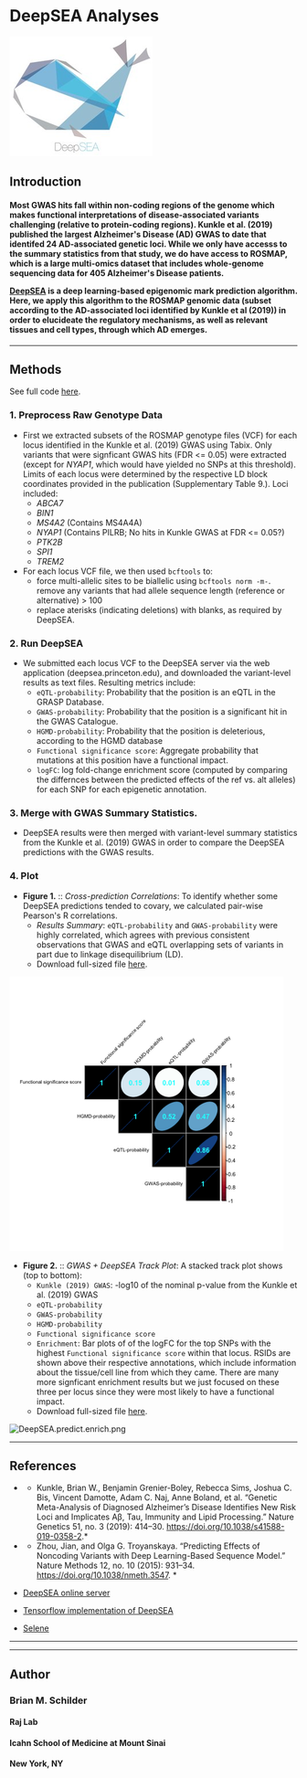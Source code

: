 # DeepSEA Analyses

![deepsea_logo.jpg](./deepsea_logo.jpg)

## Introduction  

<h4> 
Most GWAS hits fall within non-coding regions of the genome which makes functional interpretations of disease-associated variants challenging (relative to protein-coding regions). Kunkle et al. (2019) published the largest Alzheimer's Disease (AD) GWAS to date that identifed 24 AD-associated genetic loci. While we only have accesss to the summary statistics from that study, we do have access to ROSMAP, which is a large multi-omics dataset that includes whole-genome sequencing data for 405 Alzheimer's Disease patients.  

<br>  

[DeepSEA](deepsea.princeton.edu) is a deep learning-based epigenomic mark prediction algorithm. Here, we apply this algorithm to the ROSMAP genomic data (subset according to the AD-associated loci identified by Kunkle et al (2019)) in order to elucideate the regulatory mechanisms, as well as relevant tissues and cell types, through which AD emerges.
</h4>

<hr>

## Methods

See full code [here](./DeepSEA.R).  

### 1. Preprocess Raw Genotype Data

- First we extracted subsets of the ROSMAP genotype files (VCF) for each locus identified in the Kunkle et al. (2019) GWAS using Tabix. Only variants that were signficant GWAS hits (FDR <= 0.05) were extracted (except for *NYAP1*, which would have yielded no SNPs at this threshold). Limits of each locus were determined by the respective LD block coordinates provided in the publication (Supplementary Table 9.). Loci included:
	+ *ABCA7*  
	+ *BIN1*  
	+ *MS4A2* (Contains MS4A4A)
	+ *NYAP1* (Contains PILRB; No hits in Kunkle GWAS at FDR <= 0.05?) 
	+ *PTK2B*  
	+ *SPI1*  
	+ *TREM2*
- For each locus VCF file, we then used `bcftools` to:
	+ force multi-allelic sites to be biallelic using `bcftools norm -m-`. 
	remove any variants that had allele sequence length (reference or alternative) > 100
	+ replace aterisks (indicating deletions) with blanks, as required by DeepSEA.  


### 2. Run DeepSEA

- We submitted each locus VCF to the DeepSEA server via the web application (deepsea.princeton.edu), and downloaded the variant-level results as text files. Resulting metrics include:
	+ `eQTL-probability`: Probability that the position is an eQTL in the GRASP Database.   
	+ `GWAS-probability`: Probability that the position is a significant hit in the GWAS Catalogue. 
	+ `HGMD-probability`: Probability that the position is deleterious, according to the HGMD database
	+ `Functional significance score`: Aggregate probability that mutations at this position have a functional impact.
	+ `logFC`: log fold-change enrichment score (computed by comparing the differnces between the predicted effects of the ref vs. alt alleles) for each SNP for each epigenetic annotation.


### 3. Merge with GWAS Summary Statistics. 

- DeepSEA results were then merged with variant-level summary statistics from the Kunkle et al. (2019) GWAS in order to compare the DeepSEA predictions with the GWAS results.


### 4. Plot 

- **Figure 1.** :: *Cross-prediction Correlations*: To identify whether some DeepSEA predictions tended to covary, we calculated pair-wise Pearson's R correlations.
	+ *Results Summary*: `eQTL-probability` and `GWAS-probability` were highly correlated, which agrees with previous consistent observations that GWAS and eQTL overlapping sets of variants in part due to linkage disequilibrium (LD).  
	+ Download full-sized file [here](https://github.com/RajLabMSSM/DeepSEA/raw/master/ROSMAP/_plots/DeepSEA.corrplot.png).

![DeepSEA.corrplot.png](./ROSMAP/_plots/DeepSEA.corrplot.png)
	

- **Figure 2.** :: *GWAS + DeepSEA Track Plot*: A stacked track plot shows (top to bottom):
	+ `Kunkle (2019) GWAS`: -log10 of the nominal p-value from the Kunkle et al. (2019) GWAS
	+ `eQTL-probability`
	+ `GWAS-probability`
	+ `HGMD-probability`
	+ `Functional significance score`
	+ `Enrichment`: Bar plots of of the logFC for the top SNPs with the highest `Functional significance score` within that locus. RSIDs are shown above their respective annotations, which include information about the tissue/cell line from which they came. There are many more signficant enrichment results but we just focused on these three per locus since they were most likely to have a functional impact.
	+ Download full-sized file [here](https://github.com/RajLabMSSM/DeepSEA/raw/master/ROSMAP/_plots/DeepSEA.predict.enrich.png).

![DeepSEA.predict.enrich.png](./ROSMAP/_plots/DeepSEA.predict.enrich.png)

<hr>
	 
## References  

- * Kunkle, Brian W., Benjamin Grenier-Boley, Rebecca Sims, Joshua C. Bis, Vincent Damotte, Adam C. Naj, Anne Boland, et al. “Genetic Meta-Analysis of Diagnosed Alzheimer’s Disease Identifies New Risk Loci and Implicates Aβ, Tau, Immunity and Lipid Processing.” Nature Genetics 51, no. 3 (2019): 414–30. https://doi.org/10.1038/s41588-019-0358-2.*  

- * Zhou, Jian, and Olga G. Troyanskaya. “Predicting Effects of Noncoding Variants with Deep Learning-Based Sequence Model.” Nature Methods 12, no. 10 (2015): 931–34. https://doi.org/10.1038/nmeth.3547. *

- [DeepSEA online server](deepsea.princeton.edu)  

- [Tensorflow implementation of DeepSEA](https://github.com/danvk/deepsea)  

- [Selene](https://selene.flatironinstitute.org)


<hr><hr>

## Author
### Brian M. Schilder
#### Raj Lab
#### Icahn School of Medicine at Mount Sinai
#### New York, NY

